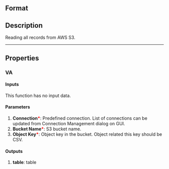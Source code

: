 ## Format

## Description
Reading all records from AWS S3. 

---

## Properties
### VA
#### Inputs
This function has no input data.

#### Parameters
1. **Connection**<b style="color:red">*</b>: Predefined connection. List of connections can be updated from Connection Management dialog on GUI.
2. **Bucket Name**<b style="color:red">*</b>: S3 bucket name. 
3. **Object Key**<b style="color:red">*</b>:  Object key in the bucket. Object related this key should be CSV.
      
#### Outputs
1. **table**: table